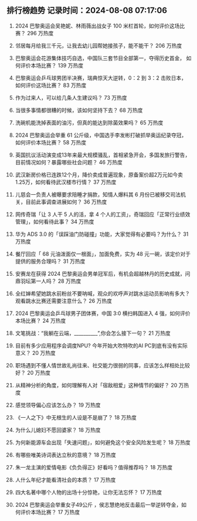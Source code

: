 
## 排行榜趋势 记录时间：2024-08-08 07:17:06
  
  1. 2024 巴黎奥运会吴艳妮、林雨薇出战女子 100 米栏首轮，如何评价这场比赛？ 296 万热度
    
  2. 邻居每月给我三千元，让我去幼儿园帮她接孩子，能不能干？ 206 万热度
    
  3. 巴黎奥运会花游集体技巧自选，中国队三套节目全部第一，夺得历史首金， 如何评价本场比赛？ 139 万热度
    
  4. 巴黎奥运会乒乓球男团半决赛，瑞典惊天大逆转，0：2 到 3：2 击败日本，如何评价这场比赛？ 83 万热度
    
  5. 作为过来人，可以给几条人生建议吗？ 73 万热度
    
  6. 当很多事情都很糟的时候，该如何坚持下去？ 68 万热度
    
  7. 洗碗机能洗掉表面的油污，但真的能达到除菌效果吗？ 65 万热度
    
  8. 2024 巴黎奥运会举重 61 公斤级，中国选手李发彬打破抓举奥运纪录夺冠，如何评价本场比赛？ 58 万热度
    
  9. 英国抗议活动演变成13年来最大规模骚乱，首相紧急开会，多国发旅行警告，目前情况如何？暴露哪些社会问题？ 46 万热度
    
  10. 武汉新房价格已连跌12个月，降价卖成普遍现象，原备案价超2万元如今卖1.25万，如何看待武汉楼市行情？ 37 万热度
    
  11. 儿慈会一负责人被曝要求陪睡才捐款，知情人爆料其 6 月份已被移交司法机关，目前此事调查进展如何？ 36 万热度
    
  12. 网传奇瑞「让 3 人干 5 人的活，拿 4 个人的工资」，奇瑞回应「正常行业绩效管理」，如何看待此事？ 34 万热度
    
  13. 华为 ADS 3.0 的「误踩油门防碰撞」功能，大家觉得有必要吗？为什么？ 31 万热度
    
  14. 餐厅回应「 68 元油泼面仅一根面」，加面免费，实为 48 元一碗，该定价对于提供的服务合理吗？ 31 万热度
    
  15. 安赛龙在获得 2024 巴黎奥运会男单冠军后，有机会超越林丹的历史成就，问鼎羽坛第一人吗？ 28 万热度
    
  16. 全红婵希望她跳水前粉丝不要呐喊，观众的欢呼声对跳水运动员影响有多大？观看跳水比赛还需要注意什么？ 26 万热度
    
  17. 2024 巴黎奥运会乒乓球男子团体赛，中国 3:0 横扫韩国进入 4 强，如何评价本场比赛？ 24 万热度
    
  18. 文笔挑战：“我躺在云端，__________”,你会怎么接下一句？ 21 万热度
    
  19. 目前有多少应用程序会调度NPU? 今年开始大吹特吹的AI PC到底有没有实际意义？ 20 万热度
    
  20. 职场遇到不懂人情世故礼尚往来、社交能力很弱的同事，应该怎么样相处比较好？ 20 万热度
    
  21. 从精神分析的角度，如何理解有人对「宿敌相爱」这种情节的偏好？ 20 万热度
    
  22. 感觉领导偏心应该怎么办？ 19 万热度
    
  23. 《一人之下》中无根生的人设是不是崩了？ 18 万热度
    
  24. 为什么儿媳妇不愿回婆家？ 18 万热度
    
  25. 为何新能源车会出现「失速问题」，如何避免这个安全风险发生呢？ 18 万热度
    
  26. 有哪些唯美诗词表达立秋的意境？ 18 万热度
    
  27. 朱一龙主演的爱情电影《负负得正》好看吗？值得推荐吗？ 18 万热度
    
  28. 人什么年纪才能看清社会的本质？ 17 万热度
    
  29. 四大名著中哪个人物的出场十分惊艳，让你无法忘怀？ 17 万热度
    
  30. 2024 巴黎奥运会举重女子49公斤 ，侯志慧绝地反击最后一举逆转夺金，如何评价本场比赛？ 17 万热度
    
